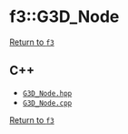 # f3::G3D_Node

[Return to `f3`](/docs/f3.md)

## C++

- [`G3D_Node.hpp`](/src/f3/G3D_Node.hpp)
- [`G3D_Node.cpp`](/src/f3/G3D_Node.cpp)

[Return to `f3`](/docs/f3.md)